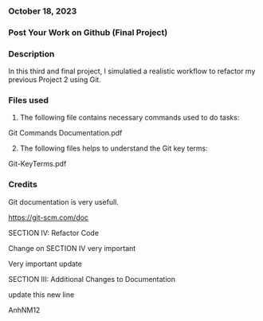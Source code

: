 ### October 18, 2023


### Post Your Work on Github (Final Project)


### Description
In this third and final project, I simulatied a realistic workflow to refactor my previous Project 2 using Git.

### Files used
1. The following file contains necessary commands used to do tasks:

Git Commands Documentation.pdf


2. The following files helps to understand the Git key terms:

Git-KeyTerms.pdf


### Credits
Git documentation is very usefull. 

https://git-scm.com/doc

SECTION IV: Refactor Code

Change on SECTION IV very important 

Very important update

SECTION III: Additional Changes to Documentation

update this new line

AnhNM12
